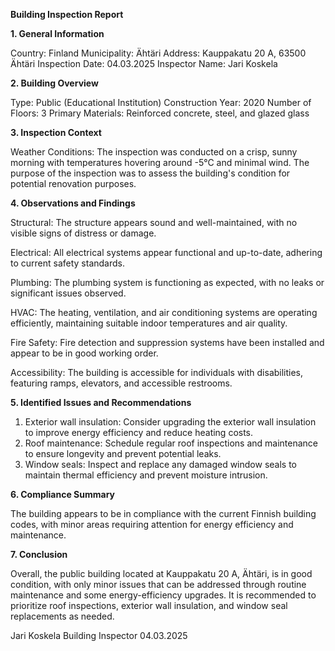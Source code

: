  **Building Inspection Report**

**1. General Information**

Country: Finland
Municipality: Ähtäri
Address: Kauppakatu 20 A, 63500 Ähtäri
Inspection Date: 04.03.2025
Inspector Name: Jari Koskela

**2. Building Overview**

Type: Public (Educational Institution)
Construction Year: 2020
Number of Floors: 3
Primary Materials: Reinforced concrete, steel, and glazed glass

**3. Inspection Context**

Weather Conditions: The inspection was conducted on a crisp, sunny morning with temperatures hovering around -5°C and minimal wind. The purpose of the inspection was to assess the building's condition for potential renovation purposes.

**4. Observations and Findings**

Structural: The structure appears sound and well-maintained, with no visible signs of distress or damage.

Electrical: All electrical systems appear functional and up-to-date, adhering to current safety standards.

Plumbing: The plumbing system is functioning as expected, with no leaks or significant issues observed.

HVAC: The heating, ventilation, and air conditioning systems are operating efficiently, maintaining suitable indoor temperatures and air quality.

Fire Safety: Fire detection and suppression systems have been installed and appear to be in good working order.

Accessibility: The building is accessible for individuals with disabilities, featuring ramps, elevators, and accessible restrooms.

**5. Identified Issues and Recommendations**

1. Exterior wall insulation: Consider upgrading the exterior wall insulation to improve energy efficiency and reduce heating costs.
2. Roof maintenance: Schedule regular roof inspections and maintenance to ensure longevity and prevent potential leaks.
3. Window seals: Inspect and replace any damaged window seals to maintain thermal efficiency and prevent moisture intrusion.

**6. Compliance Summary**

The building appears to be in compliance with the current Finnish building codes, with minor areas requiring attention for energy efficiency and maintenance.

**7. Conclusion**

Overall, the public building located at Kauppakatu 20 A, Ähtäri, is in good condition, with only minor issues that can be addressed through routine maintenance and some energy-efficiency upgrades. It is recommended to prioritize roof inspections, exterior wall insulation, and window seal replacements as needed.

Jari Koskela
Building Inspector
04.03.2025